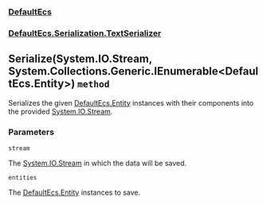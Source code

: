 ### [DefaultEcs](./DefaultEcs.md 'DefaultEcs')
### [DefaultEcs.Serialization.TextSerializer](./DefaultEcs-Serialization-TextSerializer.md 'DefaultEcs.Serialization.TextSerializer')
## Serialize(System.IO.Stream, System.Collections.Generic.IEnumerable&lt;DefaultEcs.Entity&gt;) `method`
Serializes the given [DefaultEcs.Entity](./DefaultEcs-Entity.md 'DefaultEcs.Entity') instances with their components into the provided [System.IO.Stream](https://docs.microsoft.com/en-us/dotnet/api/System.IO.Stream 'System.IO.Stream').
### Parameters

<a name='DefaultEcs-Serialization-TextSerializer-Serialize(System-IO-Stream-_System-Collections-Generic-IEnumerable-DefaultEcs-Entity-)-stream'></a>
`stream`

The [System.IO.Stream](https://docs.microsoft.com/en-us/dotnet/api/System.IO.Stream 'System.IO.Stream') in which the data will be saved.

<a name='DefaultEcs-Serialization-TextSerializer-Serialize(System-IO-Stream-_System-Collections-Generic-IEnumerable-DefaultEcs-Entity-)-entities'></a>
`entities`

The [DefaultEcs.Entity](./DefaultEcs-Entity.md 'DefaultEcs.Entity') instances to save.
